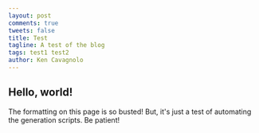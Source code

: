 ```yaml
---
layout: post
comments: true
tweets: false
title: Test
tagline: A test of the blog
tags: test1 test2
author: Ken Cavagnolo
---
```


<div class="blurb">
     <h2>Hello, world!</h2>
     <p>The formatting on this page is so busted! But, it's just a
     test of automating the generation scripts. Be patient!</p>
</div>
